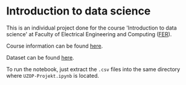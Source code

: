 # Introduction to data science

This is an individual project done for the course 'Introduction to data science' at Faculty of Electrical Engineering and Computing ([FER](https://www.fer.unizg.hr/en)). 

Course information can be found [here](https://www.fer.unizg.hr/predmet/uuzop).

Dataset can be found [here](https://www.nature.com/articles/sdata2017171).

To run the notebook, just extract the `.csv` files into the same directory where `UZOP-Projekt.ipynb` is located.
